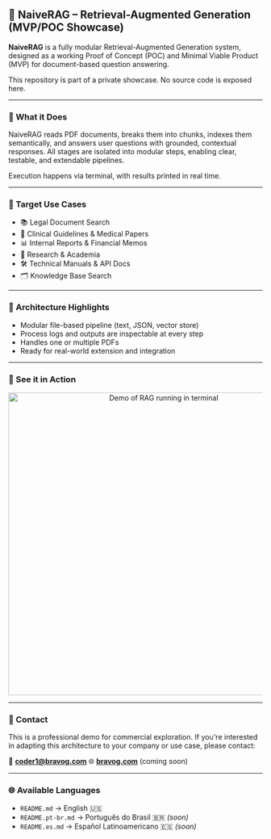 ## 📂 NaiveRAG – Retrieval-Augmented Generation (MVP/POC Showcase)

**NaiveRAG** is a fully modular Retrieval-Augmented Generation system, designed as a working Proof of Concept (POC) and Minimal Viable Product (MVP) for document-based question answering.

This repository is part of a private showcase. No source code is exposed here.


---

### 🧠 What it Does

NaiveRAG reads PDF documents, breaks them into chunks, indexes them semantically, and answers user questions with grounded, contextual responses. All stages are isolated into modular steps, enabling clear, testable, and extendable pipelines.

Execution happens via terminal, with results printed in real time.

---

### 🎯 Target Use Cases

* 📚 Legal Document Search
* 🏥 Clinical Guidelines & Medical Papers
* 📊 Internal Reports & Financial Memos
* 🧪 Research & Academia
* 🛠 Technical Manuals & API Docs
* 🗂 Knowledge Base Search

---

### 🔧 Architecture Highlights

* Modular file-based pipeline (text, JSON, vector store)
* Process logs and outputs are inspectable at every step
* Handles one or multiple PDFs
* Ready for real-world extension and integration

---

### 👀 See it in Action

<p align="center">
  <img src="assets/demo.gif" alt="Demo of RAG running in terminal" width="600"/>
</p>

---

### 📩 Contact

This is a professional demo for commercial exploration.
If you're interested in adapting this architecture to your company or use case, please contact:

📧 **[coder1@bravog.com](mailto:coder1@bravog.com)**
🌐 **[bravog.com](https://bravog.com)** (coming soon)

---

### 🌐 Available Languages

* `README.md` → English 🇺🇸
* `README.pt-br.md` → Português do Brasil 🇧🇷 *(soon)*
* `README.es.md` → Español Latinoamericano 🇪🇸 *(soon)*
